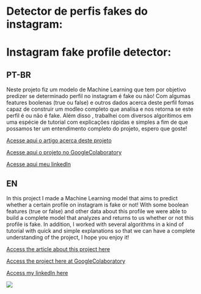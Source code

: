 # Detector de perfis fakes do instagram:
# Instagram fake profile detector:

## PT-BR
<p>
  Neste projeto fiz um modelo de Machine Learning que tem por objetivo predizer se determinado perfil no instagram é fake ou não! Com algumas features boolenas (true ou false) e outros dados acerca deste perfil fomas capaz de construir um modleo completo que analisa e nos retorna se este perfil é ou não é fake. Além disso , trabalhei com diversos algorítimos em uma espécie de tutorial com explicações rápidas e simples a fim de que possamos ter um entendimento completo do projeto, espero que goste! 
</p>

<p><a href="https://luis-miguel-code.medium.com/prevendo-perfis-fakes-no-instagram-31fbc083d559">Acesse aqui o artigo acerca deste projeto</a></p>
<p><a href="https://github.com/LuisMig-code/Detector-de-perfis-fakes-do-instagram/blob/main/Detector_de_perfis_fake_no_instagram_PTBR.ipynb">
  Acesse aqui o projeto no GoogleColaboratory </a></p>
<p><a href="www.linkedin.com/in/luis-miguel-code">Acesse aqui meu linkedIn</a></p>

## EN
<p>
  In this project I made a Machine Learning model that aims to predict whether a certain profile on instagram is fake or not! With some boolean features (true or false) and other data about this profile we were able to build a complete model that analyzes and returns to us whether or not this profile is fake. In addition, I worked with several algorithms in a kind of tutorial with quick and simple explanations so that we can have a complete understanding of the project, I hope you enjoy it!
</p>  
 
<p><a href="https://luis-miguel-code.medium.com/predicting-fakes-profiles-on-instagram-8281de91184">Access the article about this project here</a></p>
<p><a href="https://github.com/LuisMig-code/Detector-de-perfis-fakes-do-instagram/blob/main/fake_profile_detector_on_instagram.ipynb"> Access the project here at GoogleColaboratory</a> </p>
<p><a href="www.linkedin.com/in/luis-miguel-code">Access my linkedIn here</a></p>
 
 
<img src="https://images.pexels.com/photos/163184/instagram-cell-phone-tablet-device-163184.jpeg?cs=srgb&dl=pexels-pixabay-163184.jpg&fm=jpg"> 
